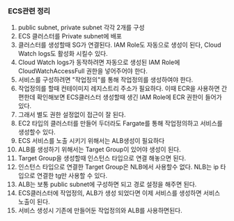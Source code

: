 ### ECS관련 정리
1. public subnet, private subnet 각각 2개를 구성 
2. ECS 클러스터를 Private subnet에 배포
3. 클러스터를 생성할때 SG가 연결된다. IAM Role도 자동으로 생성이 된다, Cloud Watch logs도 활성화 시킬수 있다. 
4. Cloud Watch logs가 동작하려면 자동으로 생성된 IAM Role에 CloudWatchAccessFull 권한을 넣어주어야 한다. 
5. 서비스를 구성하려면 "작업정의"를 통해 작업정의를 생성하여야 한다. 
6. 작업정의를 할때 컨테이미지 레지스트리 주소가 필요하다. 이때 ECR을 사용하면 간편한데 확인해보면 ECS클러스터 생성할때 생긴 IAM Role에 ECR 권한이 들어가 있다. 
7. 그래서 별도 권한 설정없이 접근이 잘 된다. 
8. EC2 타입의 클러스터를 만들어 두더라도 Fargate를 통해 작업정의하고 서비스를 생성할수 있다. 
9. ECS 서비스를 노출 시키기 위해서는 ALB생성이 필요하다 
10. ALB를 생성하기 위해서는 Target Group이 있어야 생성이 된다. 
11. Target Group을 생성할때 인스턴스 타입으로 연결 해놓으면 된다. 
12. 인스턴스 타입으로 연결한 Target Group은 NLB에서 사용할수 없다. NLB는 ip 타입으로 연결한 tg만 사용할 수 있다. 
13. ALB는 보통 public subnet에 구성하면 되고 경로 설정을 해주면 된다. 
14. ECS클러스터에 작업정의, ALB가 생성 되었다면 이제 서비스를 생성하면 서비스 노출이 된다. 
15. 서비스 생성시 기존에 만들어둔 작업정의와 ALB를 사용하면된다. 
